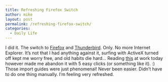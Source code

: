 ```yaml
---
title: Refreshing Firefox Switch
author: mike
layout: post
permalink: /refreshing-firefox-switch/
categories:
  - Daily Life
---
```

I did it. The switch to [Firefox][1] and [Thunderbird][2]. Only. No more Internet Explorer. It&#8217;s not that I had anything against it, surfing with ActiveX turned off kept me worry free, and old habits die hard&#8230; Reading [this][3] at work today however made me abandon it with 5 easy clicks (or something like it). :) Those import guides were just phenomenal! Never been easier. Didn&#8217;t have to do one thing manually. I&#8217;m feeling very refreshed.

 [1]: http://www.getfirefox.com
 [2]: http://www.mozilla.org/products/thunderbird/
 [3]: http://www.newscientist.com/article.ns?id=dn6862